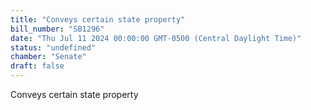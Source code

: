 ```yaml
---
title: "Conveys certain state property"
bill_number: "SB1296"
date: "Thu Jul 11 2024 00:00:00 GMT-0500 (Central Daylight Time)"
status: "undefined"
chamber: "Senate"
draft: false
---
```

Conveys certain state property
